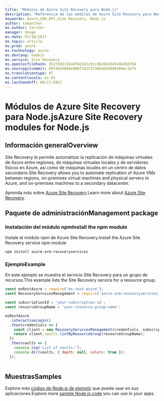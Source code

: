 ```yaml
---
title: "Módulos de Azure Site Recovery para Node.js"
description: "Referencia de los módulos de Azure Site Recovery para Node.js"
keywords: Azure,SDK,API,Site Recovery, Node.js
author: tomarcher
ms.author: tarcher
manager: douge
ms.date: 07/18/2017
ms.topic: article
ms.prod: azure
ms.technology: azure
ms.devlang: nodejs
ms.service: Site Recovery
ms.openlocfilehash: 3537503118a6fbe181c8cc4b26da545a4bdbd764
ms.sourcegitcommit: 9974b43899e98df10253738dab5b09b484ac1bf5
ms.translationtype: HT
ms.contentlocale: es-ES
ms.lasthandoff: 08/17/2017
---
```

# <a name="azure-site-recovery-modules-for-nodejs"></a><span data-ttu-id="9bd8b-104">Módulos de Azure Site Recovery para Node.js</span><span class="sxs-lookup"><span data-stu-id="9bd8b-104">Azure Site Recovery modules for Node.js</span></span>

## <a name="overview"></a><span data-ttu-id="9bd8b-105">Información general</span><span class="sxs-lookup"><span data-stu-id="9bd8b-105">Overview</span></span>

<span data-ttu-id="9bd8b-106">Site Recovery le permite automatizar la replicación de máquinas virtuales de Azure entre regiones, de máquinas virtuales locales y de servidores físicos en Azure, así como de máquinas locales en un centro de datos secundario.</span><span class="sxs-lookup"><span data-stu-id="9bd8b-106">Site Recovery allows you to automate replication of Azure VMs between regions, on-premises virtual machines and physical servers to Azure, and on-premises machines to a secondary datacenter.</span></span>

<span data-ttu-id="9bd8b-107">Aprenda más sobre [Azure Site Recovery](https://docs.microsoft.com/azure/site-recovery/site-recovery-overview).</span><span class="sxs-lookup"><span data-stu-id="9bd8b-107">Learn more about [Azure Site Recovery](https://docs.microsoft.com/azure/site-recovery/site-recovery-overview).</span></span>

## <a name="management-package"></a><span data-ttu-id="9bd8b-108">Paquete de administración</span><span class="sxs-lookup"><span data-stu-id="9bd8b-108">Management package</span></span>

### <a name="install-the-npm-module"></a><span data-ttu-id="9bd8b-109">Instalación del módulo npm</span><span class="sxs-lookup"><span data-stu-id="9bd8b-109">Install the npm module</span></span>

<span data-ttu-id="9bd8b-110">Instale el módulo npm de Azure Site Recovery.</span><span class="sxs-lookup"><span data-stu-id="9bd8b-110">Install the Azure Site Recovery service npm module</span></span>

```bash
npm install azure-arm-recoveryservices
```

### <a name="example"></a><span data-ttu-id="9bd8b-111">Ejemplo</span><span class="sxs-lookup"><span data-stu-id="9bd8b-111">Example</span></span>

<span data-ttu-id="9bd8b-112">En este ejemplo se muestra el servicio Site Recovery para un grupo de recursos.</span><span class="sxs-lookup"><span data-stu-id="9bd8b-112">This example lists the Site Recovery service for a resource group.</span></span>

```javascript
const msRestAzure = require('ms-rest-azure');
const RecoveryServicesManagement = require('azure-arm-recoveryservices');

const subscriptionId = 'your-subscription-id';
const resourceGroupName = 'your-resource-group-name';

msRestAzure
  .interactiveLogin()
  .then(credentials => {
    const client = new RecoveryServicesManagement(credentials, subscriptionId);
    return client.vaults.listByResourceGroup(resourceGroupName);
  })
  .then(vaults => {
    console.log('List of vaults:');
    console.dir(vaults, { depth: null, colors: true });
  });
  
```

## <a name="samples"></a><span data-ttu-id="9bd8b-113">Muestras</span><span class="sxs-lookup"><span data-stu-id="9bd8b-113">Samples</span></span>

<span data-ttu-id="9bd8b-114">Explore más [código de Node.js de ejemplo](https://azure.microsoft.com/resources/samples/?platform=nodejs) que puede usar en sus aplicaciones.</span><span class="sxs-lookup"><span data-stu-id="9bd8b-114">Explore more [sample Node.js code](https://azure.microsoft.com/resources/samples/?platform=nodejs) you can use in your apps.</span></span>
